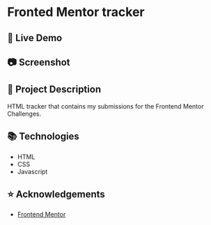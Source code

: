 # Fronted Mentor tracker

## :link:	Live Demo 

## 📷 Screenshot

## 📝 Project Description

HTML tracker that contains my submissions for the Frontend Mentor Challenges.

## 📚 Technologies

- HTML
- CSS
- Javascript

## :star:	Acknowledgements

 - [Frontend Mentor](https://www.frontendmentor.io/challenges)
